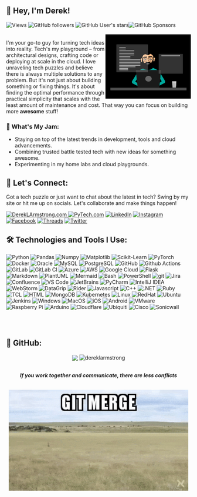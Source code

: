 ## 👋 **Hey, I'm Derek!**

<div align="left">
  <img alt="Views" src="https://komarev.com/ghpvc/?username=dereklarmstrong&label=views">
  <img alt="GitHub followers" src="https://img.shields.io/github/followers/dereklarmstrong">
  <img alt="GitHub User's stars" src="https://img.shields.io/github/stars/dereklarmstrong"><img alt="GitHub Sponsors" src="https://img.shields.io/github/sponsors/dereklarmstrong">
</div>
<br>
<img  src="./imgs/working-and-creating.gif" height="175px" align="right" />


I'm your go-to guy for turning tech ideas into reality. Tech's my playground – from architectural designs, crafting code or deploying at scale in the cloud. I love unraveling tech puzzles and believe there is always multiple solutions to any problem. But it's not just about building something or fixing things. It's about finding the optimal performance through practical simplicity that scales with the least amount of maintenance and cost. That way you can focus on building more **awesome** stuff!


### 🍓 **What's My Jam:**
- Staying on top of the latest trends in development, tools and cloud advancements.
- Combining trusted battle tested tech with new ideas for something awesome.
- Experimenting in my home labs and cloud playgrounds.

## 🤝 **Let's Connect:**

Got a tech puzzle or just want to chat about the latest in tech? Swing by my site or hit me up on socials. Let's collaborate and make things happen!

<p>
  <a href="https://dereklarmstrong.com/" target="_blank"><img alt="DerekLArmstrong.com" src="https://img.shields.io/badge/DerekLArmstrong.com-005c99?style=for-the-badge&logo=githubpages&logoColor=white"  height="30px"/>
  <a href="https://pytech.dev/" target="_blank"><img alt="PyTech.com" src="https://img.shields.io/badge/PyTech.Dev-44709f.svg?&style=for-the-badge&logo=python&logoColor=yellow" height="30px" /></a>
  <a href="https://www.linkedin.com/in/dereklarmstrong/" target="_blank"><img alt="LinkedIn" src="https://img.shields.io/badge/linkedin-%230077B5.svg?&style=for-the-badge&logo=linkedin&logoColor=white"  height="30px"/></a>
  <a href="https://www.instagram.com/dereklarmstrong" target="_blank"><img alt="Instagram" src="https://img.shields.io/badge/Instagram-a30765?style=for-the-badge&logo=instagram&logoColor=white"  height="30px"/></a>
  <a href="https://www.facebook.com/dereklarmstrong" target="_blank"><img alt="Facebook" src="https://img.shields.io/badge/Facebook-0866ff?style=for-the-badge&logo=facebook&logoColor=white"  height="30px"/></a>
  <a href="https://www.threads.net/@dereklarmstrong" target="_blank"><img alt="Threads" src="https://img.shields.io/badge/Threads-101010?style=for-the-badge&logo=threads&logoColor=white"  height="30px"/></a>
  <a href="https://twitter.com/dereklarmstrong" target="_blank"><img alt="Twitter" src="https://img.shields.io/badge/twitter-%231DA1F2.svg?&style=for-the-badge&logo=twitter&logoColor=white"  height="30px"/></a>
</p>

## 🛠️ **Technologies and Tools I Use:**

<p>
  <img alt="Python" src="https://img.shields.io/badge/Python-14354C?style=for-the-badge&logo=python&logoColor=white" height="30px"/>
  <img alt="Pandas" src="https://img.shields.io/badge/Pandas-150458?style=for-the-badge&logo=pandas&logoColor=white" height="30px"/>
  <img alt="Numpy" src="https://img.shields.io/badge/Numpy-013243?style=for-the-badge&logo=numpy&logoColor=white" height="30px"/>
  <img alt="Matplotlib" src="https://img.shields.io/badge/Matplotlib-013243?style=for-the-badge&logo=matplotlib&logoColor=white" height="30px"/>
  <img alt="Scikit-Learn" src="https://img.shields.io/badge/Scikit_Learn-013243?style=for-the-badge&logo=scikit-learn&logoColor=white" height="30px"/>
  <img alt="PyTorch" src="https://img.shields.io/badge/PyTorch-EE4C2C?style=for-the-badge&logo=pytorch&logoColor=white" height="30px"/>
  <img alt="Docker" src="https://img.shields.io/badge/Docker-2496ed?style=for-the-badge&logo=docker&logoColor=white" height="30px"/>
  <img alt="Oracle" src="https://img.shields.io/badge/Oracle-F80000?style=for-the-badge&logo=oracle&logoColor=white" height="30px"/>
  <img alt="MySQL" src="https://img.shields.io/badge/MySQL-4479A1?style=for-the-badge&logo=mysql&logoColor=white" height="30px"/>
  <img alt="PostgreSQL" src="https://img.shields.io/badge/PostgreSQL-336791?style=for-the-badge&logo=postgresql&logoColor=white" height="30px"/>
  <img alt="GitHub" src="https://img.shields.io/badge/GitHub-101010?style=for-the-badge&logo=GitHub&logoColor=white" height="30px"/>
  <img alt="Github Actions" src="https://img.shields.io/badge/-GitHub_Actions-1e88ff?style=flat-square&logo=github-actions&logoColor=white" height="30px"/>
  <img alt="GitLab" src="https://img.shields.io/badge/GitLab-FCA121?style=for-the-badge&logo=gitlab&logoColor=white" height="30px"/>
  <img alt="GitLab CI" src="https://img.shields.io/badge/GitLab_CI-FCA121?style=for-the-badge&logo=gitlab&logoColor=white" height="30px"/>
  <img alt="Azure" src="https://img.shields.io/badge/Azure-0c599d?style=for-the-badge&logo=microsoftazure&logoColor=white" height="30px"/>
  <img alt="AWS" src="https://img.shields.io/badge/AWS-f8991b?style=for-the-badge&logo=amazonaws&logoColor=white" height="30px"/>
  <img alt="Google Cloud" src="https://img.shields.io/badge/Google_Cloud-4285F4?style=for-the-badge&logo=google-cloud&logoColor=white" height="30px"/>
  <img alt="Flask" src="https://img.shields.io/badge/Flask-000000?style=for-the-badge&logo=flask&logoColor=white" height="30px"/>
  <img alt="Markdown" src="https://img.shields.io/badge/Markdown-000000?style=for-the-badge&logo=markdown&logoColor=white"  height="30px"/>
  <img alt="PlantUML" src="https://img.shields.io/badge/PlantUML-000000?style=for-the-badge&logo=plantuml&logoColor=white" height="30px"/>
  <img alt="Mermaid" src="https://img.shields.io/badge/Mermaid-003B5C?style=for-the-badge&logo=mermaid&logoColor=white" height="30px"/>
  <img alt="Bash" src="https://img.shields.io/badge/Bash-4EAA25?style=for-the-badge&logo=gnu-bash&logoColor=white" height="30px"/>
  <img alt="PowerShell" src="https://img.shields.io/badge/PowerShell-5391FE?style=for-the-badge&logo=powershell&logoColor=white" height="30px"/>
  <img alt="git" src="https://img.shields.io/badge/-Git-F05032?style=flat-square&logo=git&logoColor=white" height="30px"/>
  <img alt="Jira" src="https://img.shields.io/badge/Jira-0052CC?style=for-the-badge&logo=jira&logoColor=white" height="30px"/>
  <img alt="Confluence" src="https://img.shields.io/badge/Confluence-172B4D?style=for-the-badge&logo=confluence&logoColor=white" height="30px"/>
  <img alt="VS Code" src="https://img.shields.io/badge/VS_Code-007ACC?style=for-the-badge&logo=visual-studio-code&logoColor=white" height="30px"/>
  <img alt="JetBrains" src="https://img.shields.io/badge/JetBrains-000000?style=for-the-badge&logo=jetbrains&logoColor=white" height="30px"/>
  <img alt="PyCharm" src="https://img.shields.io/badge/PyCharm-000000?style=for-the-badge&logo=pycharm&logoColor=white" height="30px"/>
  <img alt="IntelliJ IDEA" src="https://img.shields.io/badge/IntelliJ_IDEA-000000?style=for-the-badge&logo=intellij-idea&logoColor=white" height="30px"/>
  <img alt="WebStorm" src="https://img.shields.io/badge/WebStorm-000000?style=for-the-badge&logo=webstorm&logoColor=white" height="30px"/>
  <img alt="DataGrip" src="https://img.shields.io/badge/DataGrip-000000?style=for-the-badge&logo=datagrip&logoColor=white" height="30px"/>
  <img alt="Rider" src="https://img.shields.io/badge/Rider-000000?style=for-the-badge&logo=rider&logoColor=white" height="30px"/>
  <img alt="Javascript" src="https://img.shields.io/badge/Javascript-F7DF1E?style=for-the-badge&logo=javascript&logoColor=black" height="30px"/>
  <img alt="C++" src="https://img.shields.io/badge/C++-00599C?style=for-the-badge&logo=c%2B%2B&logoColor=white" height="30px"/>
  <img alt=".NET" src="https://img.shields.io/badge/.NET-512BD4?style=for-the-badge&logo=.net&logoColor=white" height="30px"/>
  <img alt="Ruby" src="https://img.shields.io/badge/Ruby-CC342D?style=for-the-badge&logo=ruby&logoColor=white" height="30px"/>
  <img alt="TCL" src="https://img.shields.io/badge/TCL-FF9800?style=for-the-badge&logo=tcl&logoColor=white" height="30px"/>
  <img alt="HTML" src="https://img.shields.io/badge/HTML-E34F26?style=for-the-badge&logo=html5&logoColor=white" height="30px"/>
  <img alt="MongoDB" src="https://img.shields.io/badge/MongoDB-47A248?style=for-the-badge&logo=mongodb&logoColor=white" height="30px"/>
  <img alt="Kubernetes" src="https://img.shields.io/badge/Kubernetes-326CE5?style=for-the-badge&logo=kubernetes&logoColor=white" height="30px"/>
  <img alt="Linux" src="https://img.shields.io/badge/Linux-000000?style=for-the-badge&logo=linux&logoColor=white" height="30px"/>
  <img alt="RedHat" src="https://img.shields.io/badge/RedHat-EE0000?style=for-the-badge&logo=red-hat&logoColor=white" height="30px"/>
  <img alt="Ubuntu" src="https://img.shields.io/badge/Ubuntu-E95420?style=for-the-badge&logo=ubuntu&logoColor=white" height="30px"/>
  <img alt="Jenkins" src="https://img.shields.io/badge/Jenkins-D24939?style=for-the-badge&logo=jenkins&logoColor=white" height="30px"/>
  <img alt="Windows" src="https://img.shields.io/badge/Windows-0078D6?style=for-the-badge&logo=windows&logoColor=white" height="30px"/>
  <img alt="MacOS" src="https://img.shields.io/badge/MacOS-000000?style=for-the-badge&logo=apple&logoColor=white" height="30px"/>
  <img alt="iOS" src="https://img.shields.io/badge/iOS-000000?style=for-the-badge&logo=ios&logoColor=white" height="30px"/>
  <img alt="Android" src="https://img.shields.io/badge/Android-3DDC84?style=for-the-badge&logo=android&logoColor=white" height="30px"/>
  <img alt="VMware" src="https://img.shields.io/badge/VMware-607078?style=for-the-badge&logo=vmware&logoColor=white" height="30px"/>
  <img alt="Raspberry Pi" src="https://img.shields.io/badge/Raspberry_Pi-C51A4A?style=for-the-badge&logo=raspberry-pi&logoColor=white" height="30px"/>
  <img alt="Arduino" src="https://img.shields.io/badge/Arduino-00979D?style=for-the-badge&logo=arduino&logoColor=white" height="30px"/>
  <img alt="Cloudflare" src="https://img.shields.io/badge/Cloudflare-F38020?style=for-the-badge&logo=cloudflare&logoColor=white" height="30px"/>
  <img alt="Ubiquiti" src="https://img.shields.io/badge/Ubiquiti-0551A6?style=for-the-badge&logo=ubiquiti&logoColor=white" height="30px"/>
  <img alt="Cisco" src="https://img.shields.io/badge/Cisco-1BA0D7?style=for-the-badge&logo=cisco&logoColor=white" height="30px"/>
  <img alt="Sonicwall" src="https://img.shields.io/badge/Sonicwall-FF6600?style=for-the-badge&logo=sonicwall&logoColor=white" height="30px"/>
</p>

<br><br>
## 🤩 **GitHub:**

<div align="center">
  <img align="center" src="https://github-readme-stats.anuraghazra1.vercel.app/api?username=dereklarmstrong&show_icons=true" height="150px"/>
  <img align="center" src="https://github-readme-streak-stats.herokuapp.com/?user=dereklarmstrong&" alt="dereklarmstrong" height="150px"/>
</div>

<div align="center">
  <br>
  <p><b><i>If you work together and communicate, there are less conflicts</b></i></p>
  <br>
  <img src="./imgs/git-merge.gif" width="490px">
  <br>
</div>

